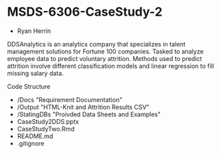 # MSDS-6306-CaseStudy-2
+ Ryan Herrin

DDSAnalytics is an analytics company that specializes in talent management solutions for Fortune 100 companies. Tasked to analyze employee data to predict voluntary attrition. Methods used to predict attrition involve different classification models and linear regression to fill missing salary data. 

Code Structure
+ /Docs           "Requirement Documentation"
+ /Output         "HTML-Knit and Attrition Results CSV"
+ /StatingDBs     "Proivded Data Sheets and Examples"
+ CaseStudy2DDS.pptx 
+ CaseStudyTwo.Rmd
+ README.md
+ .gitignore
